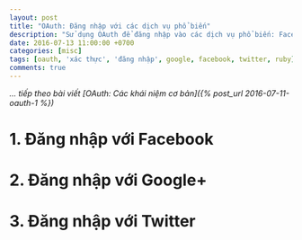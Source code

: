 ```yaml
---
layout: post
title: "OAuth: Đăng nhập với các dịch vụ phổ biến"
description: "Sử dụng OAuth để đăng nhập vào các dịch vụ phổ biến: Facebook, Google+, Twitter"
date: 2016-07-13 11:00:00 +0700
categories: [misc]
tags: [oauth, 'xác thực', 'đăng nhập', google, facebook, twitter, ruby]
comments: true
---
```


*... tiếp theo bài viết [OAuth: Các khái niệm cơ bản]({% post_url 2016-07-11-oauth-1 %})*

# 1. Đăng nhập với Facebook #

# 2. Đăng nhập với Google+ #

# 3. Đăng nhập với Twitter #